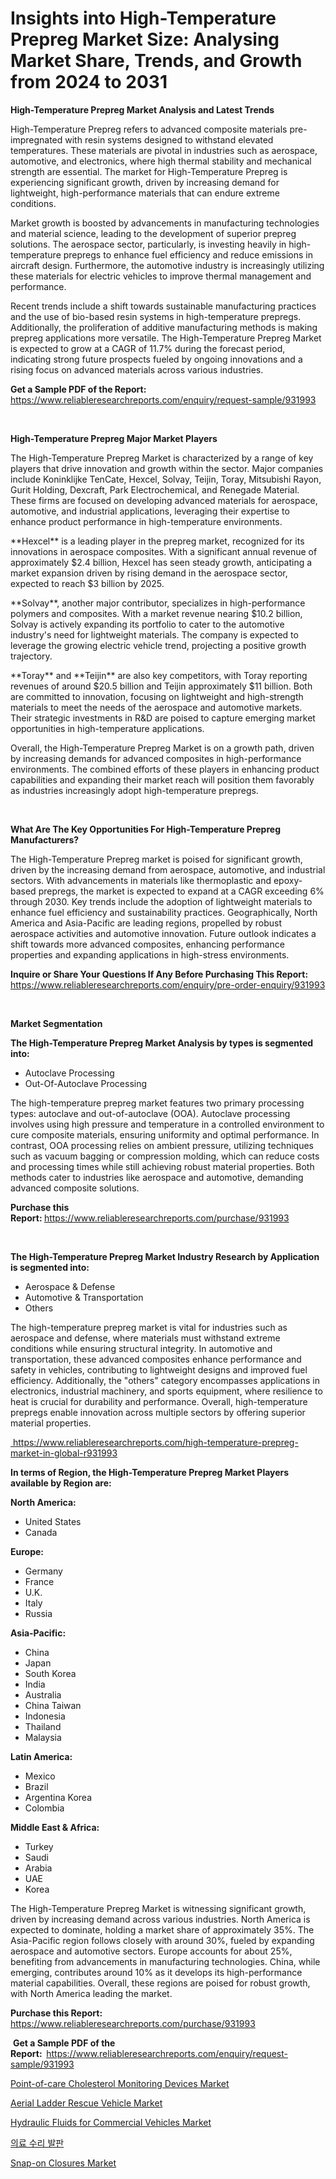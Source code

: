 <p><h1>Insights into High-Temperature Prepreg Market Size: Analysing Market Share, Trends, and Growth from 2024 to 2031</h1></p><p><strong>High-Temperature Prepreg Market Analysis and Latest Trends</strong></p>
<p><p>High-Temperature Prepreg refers to advanced composite materials pre-impregnated with resin systems designed to withstand elevated temperatures. These materials are pivotal in industries such as aerospace, automotive, and electronics, where high thermal stability and mechanical strength are essential. The market for High-Temperature Prepreg is experiencing significant growth, driven by increasing demand for lightweight, high-performance materials that can endure extreme conditions.</p><p>Market growth is boosted by advancements in manufacturing technologies and material science, leading to the development of superior prepreg solutions. The aerospace sector, particularly, is investing heavily in high-temperature prepregs to enhance fuel efficiency and reduce emissions in aircraft design. Furthermore, the automotive industry is increasingly utilizing these materials for electric vehicles to improve thermal management and performance.</p><p>Recent trends include a shift towards sustainable manufacturing practices and the use of bio-based resin systems in high-temperature prepregs. Additionally, the proliferation of additive manufacturing methods is making prepreg applications more versatile. The High-Temperature Prepreg Market is expected to grow at a CAGR of 11.7% during the forecast period, indicating strong future prospects fueled by ongoing innovations and a rising focus on advanced materials across various industries.</p></p>
<p><strong>Get a Sample PDF of the Report:&nbsp;</strong> <a href="https://www.reliableresearchreports.com/enquiry/request-sample/931993">https://www.reliableresearchreports.com/enquiry/request-sample/931993</a></p>
<p>&nbsp;</p>
<p><strong>High-Temperature Prepreg Major Market Players</strong></p>
<p><p>The High-Temperature Prepreg Market is characterized by a range of key players that drive innovation and growth within the sector. Major companies include Koninklijke TenCate, Hexcel, Solvay, Teijin, Toray, Mitsubishi Rayon, Gurit Holding, Dexcraft, Park Electrochemical, and Renegade Material. These firms are focused on developing advanced materials for aerospace, automotive, and industrial applications, leveraging their expertise to enhance product performance in high-temperature environments.</p><p>**Hexcel** is a leading player in the prepreg market, recognized for its innovations in aerospace composites. With a significant annual revenue of approximately $2.4 billion, Hexcel has seen steady growth, anticipating a market expansion driven by rising demand in the aerospace sector, expected to reach $3 billion by 2025.</p><p>**Solvay**, another major contributor, specializes in high-performance polymers and composites. With a market revenue nearing $10.2 billion, Solvay is actively expanding its portfolio to cater to the automotive industry's need for lightweight materials. The company is expected to leverage the growing electric vehicle trend, projecting a positive growth trajectory.</p><p>**Toray** and **Teijin** are also key competitors, with Toray reporting revenues of around $20.5 billion and Teijin approximately $11 billion. Both are committed to innovation, focusing on lightweight and high-strength materials to meet the needs of the aerospace and automotive markets. Their strategic investments in R&D are poised to capture emerging market opportunities in high-temperature applications.</p><p>Overall, the High-Temperature Prepreg Market is on a growth path, driven by increasing demands for advanced composites in high-performance environments. The combined efforts of these players in enhancing product capabilities and expanding their market reach will position them favorably as industries increasingly adopt high-temperature prepregs.</p></p>
<p>&nbsp;</p>
<p><strong>What Are The Key Opportunities For High-Temperature Prepreg Manufacturers?</strong></p>
<p><p>The High-Temperature Prepreg market is poised for significant growth, driven by the increasing demand from aerospace, automotive, and industrial sectors. With advancements in materials like thermoplastic and epoxy-based prepregs, the market is expected to expand at a CAGR exceeding 6% through 2030. Key trends include the adoption of lightweight materials to enhance fuel efficiency and sustainability practices. Geographically, North America and Asia-Pacific are leading regions, propelled by robust aerospace activities and automotive innovation. Future outlook indicates a shift towards more advanced composites, enhancing performance properties and expanding applications in high-stress environments.</p></p>
<p><strong>Inquire or Share Your Questions If Any Before Purchasing This Report:</strong> <a href="https://www.reliableresearchreports.com/enquiry/pre-order-enquiry/931993">https://www.reliableresearchreports.com/enquiry/pre-order-enquiry/931993</a></p>
<p>&nbsp;</p>
<p><strong>Market Segmentation</strong></p>
<p><strong>The High-Temperature Prepreg Market Analysis by types is segmented into:</strong></p>
<p><ul><li>Autoclave Processing</li><li>Out-Of-Autoclave Processing</li></ul></p>
<p><p>The high-temperature prepreg market features two primary processing types: autoclave and out-of-autoclave (OOA). Autoclave processing involves using high pressure and temperature in a controlled environment to cure composite materials, ensuring uniformity and optimal performance. In contrast, OOA processing relies on ambient pressure, utilizing techniques such as vacuum bagging or compression molding, which can reduce costs and processing times while still achieving robust material properties. Both methods cater to industries like aerospace and automotive, demanding advanced composite solutions.</p></p>
<p><strong>Purchase this Report:&nbsp;</strong><a href="https://www.reliableresearchreports.com/purchase/931993">https://www.reliableresearchreports.com/purchase/931993</a></p>
<p>&nbsp;</p>
<p><strong>The High-Temperature Prepreg Market Industry Research by Application is segmented into:</strong></p>
<p><ul><li>Aerospace & Defense</li><li>Automotive & Transportation</li><li>Others</li></ul></p>
<p><p>The high-temperature prepreg market is vital for industries such as aerospace and defense, where materials must withstand extreme conditions while ensuring structural integrity. In automotive and transportation, these advanced composites enhance performance and safety in vehicles, contributing to lightweight designs and improved fuel efficiency. Additionally, the "others" category encompasses applications in electronics, industrial machinery, and sports equipment, where resilience to heat is crucial for durability and performance. Overall, high-temperature prepregs enable innovation across multiple sectors by offering superior material properties.</p></p>
<p><a href="https://www.reliableresearchreports.com/high-temperature-prepreg-market-in-global-r931993">&nbsp;https://www.reliableresearchreports.com/high-temperature-prepreg-market-in-global-r931993</a></p>
<p><strong>In terms of Region, the High-Temperature Prepreg Market Players available by Region are:</strong></p>
<p>
    <p> <strong> North America: </strong>
        <ul>
            <li>United States</li>
            <li>Canada</li>
        </ul>
        </p> 
    <p> <strong> Europe: </strong>
        <ul>
            <li>Germany</li>
            <li>France</li>
            <li>U.K.</li>
            <li>Italy</li>
            <li>Russia</li>
        </ul>
        </p> 
    <p> <strong> Asia-Pacific: </strong>
        <ul>
            <li>China</li>
            <li>Japan</li>
            <li>South Korea</li>
            <li>India</li>
            <li>Australia</li>
            <li>China Taiwan</li>
            <li>Indonesia</li>
            <li>Thailand</li>
            <li>Malaysia</li>
        </ul>
        </p> 
    <p> <strong> Latin America: </strong>
        <ul>
            <li>Mexico</li>
            <li>Brazil</li>
            <li>Argentina Korea</li>
            <li>Colombia</li>
        </ul>
        </p> 
    <p> <strong> Middle East & Africa: </strong>
        <ul>
            <li>Turkey</li>
            <li>Saudi</li>
            <li>Arabia</li>
            <li>UAE</li>
            <li>Korea</li>
        </ul>
    </p>
    </p>
<p><p>The High-Temperature Prepreg Market is witnessing significant growth, driven by increasing demand across various industries. North America is expected to dominate, holding a market share of approximately 35%. The Asia-Pacific region follows closely with around 30%, fueled by expanding aerospace and automotive sectors. Europe accounts for about 25%, benefiting from advancements in manufacturing technologies. China, while emerging, contributes around 10% as it develops its high-performance material capabilities. Overall, these regions are poised for robust growth, with North America leading the market.</p></p>
<p><strong>Purchase this Report: </strong><a href="https://www.reliableresearchreports.com/purchase/931993">https://www.reliableresearchreports.com/purchase/931993</a></p>
<p>&nbsp;<strong>Get a Sample PDF of the Report:&nbsp;&nbsp;</strong><a href="https://www.reliableresearchreports.com/enquiry/request-sample/931993">https://www.reliableresearchreports.com/enquiry/request-sample/931993</a></p>
<p><strong></strong></p>
<p><p><a href="https://github.com/ygfu6u/Market-Research-Report-List-1/blob/main/point-of-care-cholesterol-monitoring-devices-market.md">Point-of-care Cholesterol Monitoring Devices Market</a></p><p><a href="https://issuu.com/reportprime-2/docs/aerial-ladder-rescue-vehicle-market_f514fc79af64c5">Aerial Ladder Rescue Vehicle Market</a></p><p><a href="https://issuu.com/reportprime-2/docs/hydraulic-fluids-for-commercial-veh_46b774d9eb6d68">Hydraulic Fluids for Commercial Vehicles Market</a></p><p><a href="https://medium.com/@wallacbahrtyinger567686/%EC%84%B8%EA%B3%84-medical-repair-scaffolds-market-%EC%9D%80-2024%EC%97%90%EC%84%9C-2031%EB%A1%9C-%EC%97%B0%ED%8F%89%EA%B7%A0-%EC%A6%9D%EA%B0%80%EC%9C%A8%EC%9D%84-%EB%B3%B4%EC%9D%BC-%EA%B2%83%EC%9C%BC%EB%A1%9C-%EC%98%88%EC%83%81%EB%90%A9%EB%8B%88%EB%8B%A4-8032d260f310">의료 수리 발판</a></p><p><a href="https://github.com/JubayerMia832/Market-Research-Report-List-1/blob/main/snap-on-closures-market.md">Snap-on Closures Market</a></p></p>
